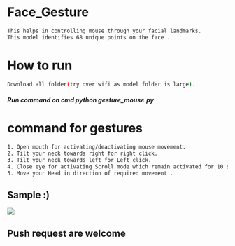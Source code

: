 # Face_Gesture
   
```bash  
This helps in controlling mouse through your facial landmarks. 
This model identifies 68 unique points on the face .    
```       
# How to run    
```bash      
Download all folder(try over wifi as model folder is large).
``` 
##### Run command on cmd  python gesture_mouse.py 
 
   
# command for gestures
```bash
1. Open mouth for activating/deactivating mouse movement.
2. Tilt your neck towards right for right click.
3. Tilt your neck towards left for Left click.
4. Close eye for activating Scroll mode which remain activated for 10 seconds.
5. Move your Head in direction of required movement .
```

## Sample :)
<img src="Sample/example.gif">   

## Push request are welcome 
       
  
